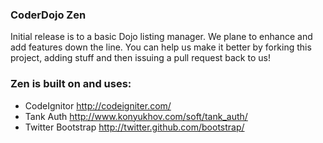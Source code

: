 ### CoderDojo Zen
Initial release is to a basic Dojo listing manager. We plane to enhance and add features down 
the line. You can help us make it better by forking this project, adding stuff and then issuing
a pull request back to us!

### Zen is built on and uses: 
- CodeIgnitor http://codeigniter.com/
- Tank Auth http://www.konyukhov.com/soft/tank_auth/
- Twitter Bootstrap http://twitter.github.com/bootstrap/
